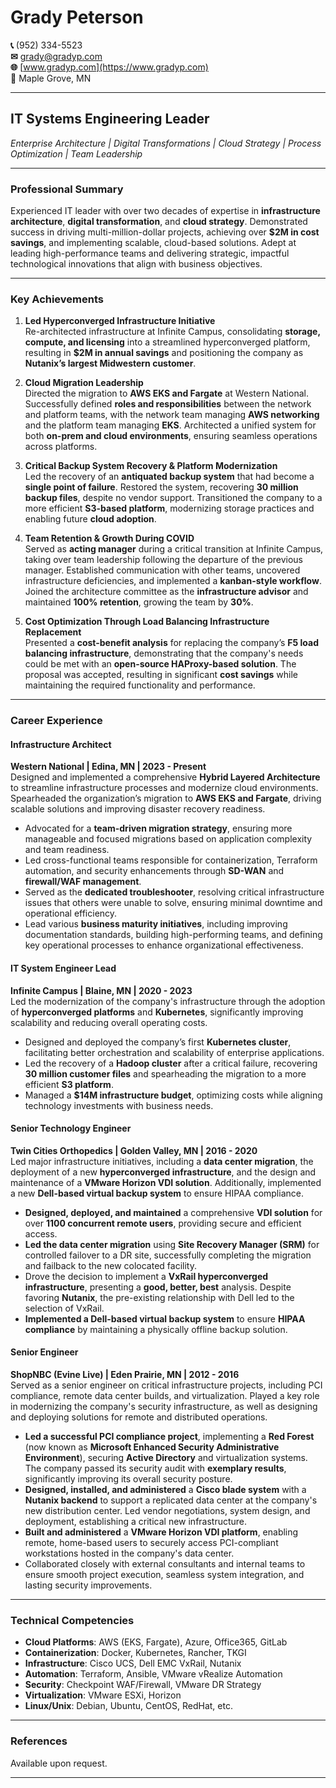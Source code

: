 # **Grady Peterson**

**📞** (952) 334-5523  
**✉** [grady@gradyp.com](mailto:grady@gradyp.com)  
**🌐** [www.gradyp.com](https://www.gradyp.com)  
**📍** Maple Grove, MN

---
## **IT Systems Engineering Leader**  
*Enterprise Architecture | Digital Transformations | Cloud Strategy | Process Optimization | Team Leadership*

---
### **Professional Summary**

Experienced IT leader with over two decades of expertise in **infrastructure architecture**, **digital transformation**, and **cloud strategy**. Demonstrated success in driving multi-million-dollar projects, achieving over **$2M in cost savings**, and implementing scalable, cloud-based solutions. Adept at leading high-performance teams and delivering strategic, impactful technological innovations that align with business objectives.

---
### **Key Achievements**

1. **Led Hyperconverged Infrastructure Initiative**  
   Re-architected infrastructure at Infinite Campus, consolidating **storage, compute, and licensing** into a streamlined hyperconverged platform, resulting in **$2M in annual savings** and positioning the company as **Nutanix’s largest Midwestern customer**.

2. **Cloud Migration Leadership**  
   Directed the migration to **AWS EKS and Fargate** at Western National. Successfully defined **roles and responsibilities** between the network and platform teams, with the network team managing **AWS networking** and the platform team managing **EKS**. Architected a unified system for both **on-prem and cloud environments**, ensuring seamless operations across platforms.

3. **Critical Backup System Recovery & Platform Modernization**  
   Led the recovery of an **antiquated backup system** that had become a **single point of failure**. Restored the system, recovering **30 million backup files**, despite no vendor support. Transitioned the company to a more efficient **S3-based platform**, modernizing storage practices and enabling future **cloud adoption**.

4. **Team Retention & Growth During COVID**  
   Served as **acting manager** during a critical transition at Infinite Campus, taking over team leadership following the departure of the previous manager. Established communication with other teams, uncovered infrastructure deficiencies, and implemented a **kanban-style workflow**. Joined the architecture committee as the **infrastructure advisor** and maintained **100% retention**, growing the team by **30%**.

5. **Cost Optimization Through Load Balancing Infrastructure Replacement**  
   Presented a **cost-benefit analysis** for replacing the company’s **F5 load balancing infrastructure**, demonstrating that the company's needs could be met with an **open-source HAProxy-based solution**. The proposal was accepted, resulting in significant **cost savings** while maintaining the required functionality and performance.

---
### **Career Experience**

#### **Infrastructure Architect**  

**Western National | Edina, MN | 2023 - Present**  
Designed and implemented a comprehensive **Hybrid Layered Architecture** to streamline infrastructure processes and modernize cloud environments. Spearheaded the organization’s migration to **AWS EKS and Fargate**, driving scalable solutions and improving disaster recovery readiness.

- Advocated for a **team-driven migration strategy**, ensuring more manageable and focused migrations based on application complexity and team readiness.
- Led cross-functional teams responsible for containerization, Terraform automation, and security enhancements through **SD-WAN** and **firewall/WAF management**.
- Served as the **dedicated troubleshooter**, resolving critical infrastructure issues that others were unable to solve, ensuring minimal downtime and operational efficiency.
- Lead various **business maturity initiatives**, including improving documentation standards, building high-performing teams, and defining key operational processes to enhance organizational effectiveness.

#### **IT System Engineer Lead**  

**Infinite Campus | Blaine, MN | 2020 - 2023**  
Led the modernization of the company's infrastructure through the adoption of **hyperconverged platforms** and **Kubernetes**, significantly improving scalability and reducing overall operating costs.

- Designed and deployed the company’s first **Kubernetes cluster**, facilitating better orchestration and scalability of enterprise applications.
- Led the recovery of a **Hadoop cluster** after a critical failure, recovering **30 million customer files** and spearheading the migration to a more efficient **S3 platform**.
- Managed a **$14M infrastructure budget**, optimizing costs while aligning technology investments with business needs.

#### **Senior Technology Engineer**  

**Twin Cities Orthopedics | Golden Valley, MN | 2016 - 2020**  
Led major infrastructure initiatives, including a **data center migration**, the deployment of a new **hyperconverged infrastructure**, and the design and maintenance of a **VMware Horizon VDI solution**. Additionally, implemented a new **Dell-based virtual backup system** to ensure HIPAA compliance.

- **Designed, deployed, and maintained** a comprehensive **VDI solution** for over **1100 concurrent remote users**, providing secure and efficient access.
- **Led the data center migration** using **Site Recovery Manager (SRM)** for controlled failover to a DR site, successfully completing the migration and failback to the new colocated facility.
- Drove the decision to implement a **VxRail hyperconverged infrastructure**, presenting a **good, better, best** analysis. Despite favoring **Nutanix**, the pre-existing relationship with Dell led to the selection of VxRail.
- **Implemented a Dell-based virtual backup system** to ensure **HIPAA compliance** by maintaining a physically offline backup solution.

#### **Senior Engineer**  

**ShopNBC (Evine Live) | Eden Prairie, MN | 2012 - 2016**  
Served as a senior engineer on critical infrastructure projects, including PCI compliance, remote data center builds, and virtualization. Played a key role in modernizing the company's security infrastructure, as well as designing and deploying solutions for remote and distributed operations.

- **Led a successful PCI compliance project**, implementing a **Red Forest** (now known as **Microsoft Enhanced Security Administrative Environment**), securing **Active Directory** and virtualization systems. The company passed its security audit with **exemplary results**, significantly improving its overall security posture.
- **Designed, installed, and administered** a **Cisco blade system** with a **Nutanix backend** to support a replicated data center at the company's new distribution center. Led vendor negotiations, system design, and deployment, establishing a critical new infrastructure.
- **Built and administered** a **VMware Horizon VDI platform**, enabling remote, home-based users to securely access PCI-compliant workstations hosted in the company's data center.
- Collaborated closely with external consultants and internal teams to ensure smooth project execution, seamless system integration, and lasting security improvements.

---
### **Technical Competencies**

- **Cloud Platforms**: AWS (EKS, Fargate), Azure, Office365, GitLab  
- **Containerization**: Docker, Kubernetes, Rancher, TKGI  
- **Infrastructure**: Cisco UCS, Dell EMC VxRail, Nutanix  
- **Automation**: Terraform, Ansible, VMware vRealize Automation  
- **Security**: Checkpoint WAF/Firewall, VMware DR Strategy  
- **Virtualization**: VMware ESXi, Horizon  
- **Linux/Unix**: Debian, Ubuntu, CentOS, RedHat, etc.

---

### **References**  

Available upon request.

---
